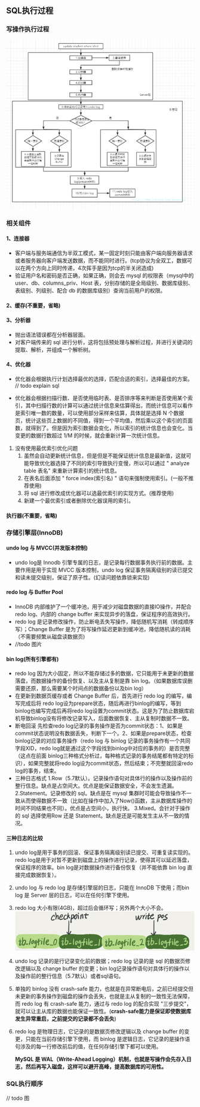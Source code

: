## SQL执行过程

### 写操作执行过程

![执行过程](https://raw.githubusercontent.com/lyjgulu/mysql/main/image/sqlExecutionProcess.jpg)

### 相关组件

#### 1、连接器

- 客户端与服务端通信为半双工模式，某一固定时刻只能由客户端向服务器请求或者服务器向客户端发送数据，而不能同时进行。(tcp协议为全双工，数据可以在两个方向上同时传递，4次挥手是因为tcp的半关闭造成)
- 验证用户名和密码是否正确，如果正确，则会去 mysql 的权限表（mysql中的 user、db、columns_priv、Host 表，分别存储的是全局级别、数据库级别、表级别、列级别、配合 db 的数据库级别）查询当前用户的权限。

#### 2、缓存(不重要，省略)

#### 3、分析器

- 抛出语法错误都在分析器层面。
- 对客户端传来的 sql 进行分析，这将包括预处理与解析过程，并进行关键词的提取、解析，并组成一个解析树。

#### 4、优化器
- 优化器会根据执行计划选择最优的选择，匹配合适的索引，选择最佳的方案。
// todo explain sql 

- 优化器会根据扫描行数、是否使用临时表、是否排序等来判断是否使用某个索引，其中扫描行数的计算可以通过统计信息来估算得出，而统计信息可以看作是索引唯一数的数量，可以使用部分采样来估算，具体就是选择 N 个数据页，统计这些页上数据的不同值，得到一个平均值，然后乘以这个索引的页面数，就得到了。但是因为索引数据会变化，所以索引的统计信息也会变化。当变更的数据行数超过 1/M 的时候，就会重新计算一次统计信息。

1. 没有使用最优索引优化问题
    1. 虽然会自动更新统计信息，但是但是不能保证统计信息是最新值，这就可能导致优化器选择了不同的索引导致执行变慢，所以可以通过 " analyze  table 表名" 来重新计算索引的统计信息。
    2. 在表名后面添加 " force index(索引名) " 语句来强制使用索引。(一般不推荐使用)
    3. 将 sql 进行修改成优化器可以选最优索引的实现方式。(推荐使用)
    4. 新建一个最优索引或者删除优化器误用的索引。

#### 执行器(不重要，省略)

### 存储引擎层(InnoDB)

#### undo log 与 MVCC(并发版本控制)

- undo log是 Innodb 引擎专属的日志，是记录每行数据事务执行前的数据。主要作用是用于实现 MVCC 版本控制，undo log 保证事务隔离级别的读已提交和读未提交级别，保证了原子性。(幻读问题依靠锁来实现)
#### redo log 与 Buffer Pool
- InnoDB 内部维护了一个缓冲池，用于减少对磁盘数据的直接IO操作，并配合 redo log、内部的 change buffer 来实现异步的落盘，保证程序的高效执行。
- redo log 是记录修改操作，防止断电丢失写操作，降低随机写消耗（转成顺序写）；Change Buffer 是为了将写操作延迟更新到缓冲池，降低随机读的消耗（不需要频繁从磁盘读数据页)
- //todo 图片
#### bin log(所有引擎都有)
- redo log 因为大小固定，所以不能存储过多的数据，它只能用于未更新的数据落盘，而数据操作的备份恢复、以及主从复制是靠 bin log。（如果数据库误删需要还原，那么需要某个时间点的数据备份以及bin log）
- 在更新到数据页缓存或者 Change Buffer 后，首先进行 redo log 的编写，编写完成后将 redo log设为prepare状态，随后再进行binlog的编写，等到binlog也编写完成后再将redo log设置为commit状态。这是为了防止数据库宕机导致binlog没有将修改记录写入，后面数据恢复、主从复制时数据不一致。
- 断电回滚
    先检查redo log记录的事务操作是否为commit状态：1、如果是commit状态说明没有数据丢失，判断下一个。2、如果是prepare状态，检查binlog记录的对应事务操作（redo log 与 binlog 记录的事务操作有一个共同字段XID，redo log就是通过这个字段找到binlog中对应的事务的）是否完整（这点在前面 binlog三种格式分析过，每种格式记录的事务结尾都有特定的标识），如果完整就将redo log设为commit状态，然后结束；不完整就回滚redo log的事务，结束。
- 三种日志格式
    1.Row（5.7默认）。记录操作语句对具体行的操作以及操作前的整行信息。缺点是占空间大。优点是能保证数据安全，不会发生遗漏。
    2.Statement。记录修改的 sql。缺点是在 mysql 集群时可能会导致操作不一致从而使得数据不一致（比如在操作中加入了Now()函数，主从数据库操作的时间不同结果也不同）。优点是占空间小，执行快。
    3.Mixed。会针对于操作的 sql 选择使用Row 还是 Statement。缺点是还是可能发生主从不一致的情况。

#### 三种日志的比较
1. undo log是用于事务的回滚、保证事务隔离级别读已提交、可重复读实现的。redo log是用于对暂不更新到磁盘上的操作进行记录，使得其可以延迟落盘，保证程序的效率。bin log是对数据操作进行备份恢复（并不能依靠 bin log 直接完成数据恢复）。

2. undo log 与 redo log 是存储引擎层的日志，只能在 InnoDB 下使用；而bin log 是 Server 层的日志，可以在任何引擎下使用。

3. redo log 大小有限(4GB)，超过后会循环写；另外两个大小不会。
![执行过程](https://raw.githubusercontent.com/lyjgulu/mysql/main/image/redo%20log.jpg)

4. undo log 记录的是行记录变化前的数据；redo log 记录的是 sql 的数据页修改逻辑以及 change buffer 的变更；bin log记录操作语句对具体行的操作以及操作前的整行信息（5.7默认）或者sql语句。

5. 单独的 binlog 没有 crash-safe 能力，也就是在异常断电后，之前已经提交但未更新的事务操作到磁盘的操作会丢失，也就是主从复制的一致性无法保障，而 redo log 有 crash-safe 能力，通过与 redo log 的配合实现 "三步提交"，就可以让主从库的数据也能保证一致性。(**crash-safe能力是保证即使数据库发生异常重启，之前提交的记录都不会丢失**)

6. redo log 是物理日志，它记录的是数据页修改逻辑以及 change buffer 的变更，只能在当前存储引擎下使用，而 binlog 是逻辑日志，它记录的是操作语句涉及的每一行修改前后的值，在任何存储引擎下都可以使用。
   
   **MySQL 是 WAL（Write-Ahead Logging）机制，也就是写操作会先存入日志，然后再写入磁盘，这样可以避开高峰，提高数据库的可用性。**

### SQL执行顺序
// todo 图